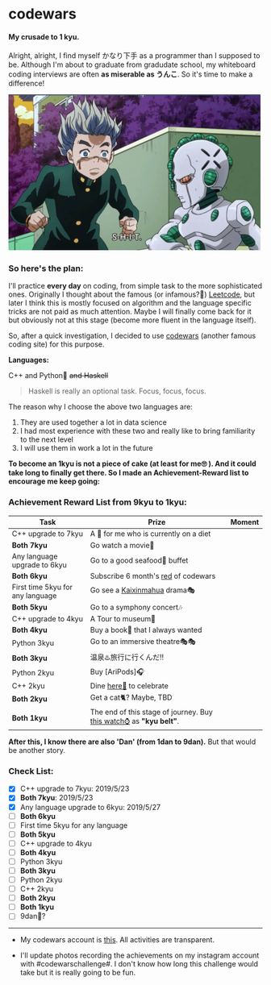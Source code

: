 # codewars
#### My crusade to 1 kyu. 

Alright, alright, I find myself かなり下手 as a programmer than I supposed to be. Although I'm about to graduate from gradudate school, my whiteboard coding interviews are often **as miserable as うんこ**. So it's time to make a difference! 

<img src="assets/act3.png" width="500">

### So here's the plan:

I'll practice **every day** on coding, from simple task to the more sophisticated ones. Originally I thought about the famous (or infamous?🙉) [Leetcode](https://leetcode.com/), but later I think this is mostly focused on algorithm and the language specific tricks are not paid as much attention. Maybe I will finally come back for it but obviously not at this stage (become more fluent in the language itself).

So, after a quick investigation, I decided to use [codewars](https://www.codewars.com/) (another famous coding site) for this purpose.

**Languages:**

C++ and Python🐍 ~~and Haskell~~

> Haskell is really an optional task. Focus, focus, focus.

The reason why I choose the above two languages are:

1. They are used together a lot in data science
2. I had most experience with these two and really like to bring familiarity to the next level
3. I will use them in work a lot in the future

**To become an 1kyu is not a piece of cake (at least for me🙄 ). And it could take long to finally get there. So I made an Achievement-Reward list to encourage me keep going:**

### Achievement Reward List from 9kyu to 1kyu:

| Task                             | Prize                                                        | Moment |
| -------------------------------- | ------------------------------------------------------------ | ------ |
| C++ upgrade to 7kyu              | A 🍔 for me who is currently on a diet                        |        |
| **Both 7kyu**                    | Go watch a movie🍿                                            |        |
| Any language upgrade to 6kyu     | Go to a good seafood🦀 buffet                                 |        |
| **Both 6kyu**                    | Subscribe 6 month's [red](https://www.codewars.com/subscribe) of codewars |        |
| First time 5kyu for any language | Go see a [Kaixinmahua](http://www.kaixinmahua.com.cn/) drama🎭 |        |
| **Both 5kyu**                    | Go to a symphony concert🎶                                    |        |
| C++ upgrade to 4kyu              | A Tour to museum🎨                                            |        |
| **Both 4kyu**                    | Buy a book📘 that I always wanted                             |        |
| Python 3kyu                      | Go to an immersive theatre🎭🎭                                 |        |
| **Both 3kyu**                    | 温泉♨️旅行に行くんだ‼                                         |        |
| Python 2kyu                      | Buy [AriPods]🎧                                               |        |
| C++ 2kyu                         | Dine [here🥩](http://www.wangsteak.com.cn/) to celebrate      |        |
| **Both 2kyu**                    | Get a cat🐈? Maybe, TBD                                       |        |
| **Both 1kyu**                    | The end of this stage of journey. Buy [this watch⌚](https://www.citizen.com.hk/html/en/products/eco-drive/super-titanium/ca4241-55a.html) as **"kyu belt"**. |        |

**After this, I know there are also 'Dan' (from 1dan to 9dan).** But that would be another story. 



### Check List:
- [x] C++ upgrade to 7kyu:  2019/5/23
- [x] **Both 7kyu**:  2019/5/23
- [x] Any language upgrade to 6kyu: 2019/5/27
- [ ] **Both 6kyu**
- [ ] First time 5kyu for any language
- [ ] **Both 5kyu**
- [ ] C++ upgrade to 4kyu
- [ ] **Both 4kyu**
- [ ] Python 3kyu
- [ ] **Both 3kyu**
- [ ] Python 2kyu
- [ ] C++ 2kyu
- [ ] **Both 2kyu**
- [ ] **Both 1kyu**
- [ ] 9dan🤪?

---
+ My codewars account is [this](https://www.codewars.com/users/spencerpomme). All activities are transparent.

+ I'll update photos recording the achievements on my instagram account with #codewarschallenge#. I don't know how long this challenge would take but it is really going to be fun.
